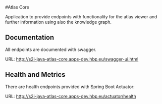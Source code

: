 #Atlas Core

Application to provide endpoints with functionality for the atlas viewer and further information using also the knowledge graph.

## Documentation 
All endpoints are documented with swagger.

URL: http://s2i-java-atlas-core.apps-dev.hbp.eu/swagger-ui.html

## Health and Metrics

There are health endpoints provided with Spring Boot Actuator:

URL: http://s2i-java-atlas-core.apps-dev.hbp.eu/actuator/health
